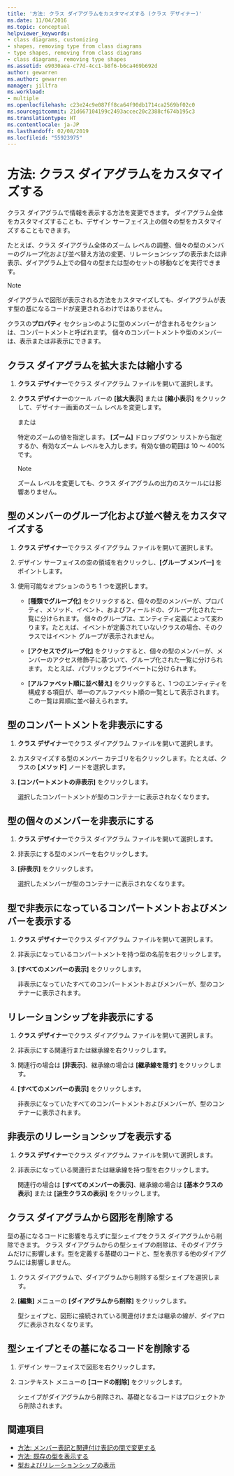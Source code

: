 ```yaml
---
title: '方法: クラス ダイアグラムをカスタマイズする (クラス デザイナー)'
ms.date: 11/04/2016
ms.topic: conceptual
helpviewer_keywords:
- class diagrams, customizing
- shapes, removing type from class diagrams
- type shapes, removing from class diagrams
- class diagrams, removing type shapes
ms.assetid: e9030aea-c77d-4cc1-b8f6-b6ca469b692d
author: gewarren
ms.author: gewarren
manager: jillfra
ms.workload:
- multiple
ms.openlocfilehash: c23e24c9e087ff8ca64f90db1714ca2569bf02c0
ms.sourcegitcommit: 21d667104199c2493accec20c2388cf674b195c3
ms.translationtype: HT
ms.contentlocale: ja-JP
ms.lasthandoff: 02/08/2019
ms.locfileid: "55923975"
---
```

# <a name="how-to-customize-class-diagrams"></a>方法: クラス ダイアグラムをカスタマイズする

クラス ダイアグラムで情報を表示する方法を変更できます。 ダイアグラム全体をカスタマイズすることも、デザイン サーフェイス上の個々の型をカスタマイズすることもできます。

たとえば、クラス ダイアグラム全体のズーム レベルの調整、個々の型のメンバーのグループ化および並べ替え方法の変更、リレーションシップの表示または非表示、ダイアグラム上での個々の型または型のセットの移動などを実行できます。

> [!NOTE]
> ダイアグラムで図形が表示される方法をカスタマイズしても、ダイアグラムが表す型の基になるコードが変更されるわけではありません。

クラスの**プロパティ** セクションのように型のメンバーが含まれるセクションは、コンパートメントと呼ばれます。 個々のコンパートメントや型のメンバーは、表示または非表示にできます。

## <a name="zoom-in-and-out-of-the-class-diagram"></a>クラス ダイアグラムを拡大または縮小する

1. **クラス デザイナー**でクラス ダイアグラム ファイルを開いて選択します。

2. **クラス デザイナー**のツール バーの **[拡大表示]** または **[縮小表示]** をクリックして、デザイナー画面のズーム レベルを変更します。

     または

     特定のズームの値を指定します。 **[ズーム]** ドロップダウン リストから指定するか、有効なズーム レベルを入力します。有効な値の範囲は 10 ～ 400% です。

    > [!NOTE]
    > ズーム レベルを変更しても、クラス ダイアグラムの出力のスケールには影響ありません。

## <a name="customize-grouping-and-sorting-of-type-members"></a>型のメンバーのグループ化および並べ替えをカスタマイズする

1. **クラス デザイナー**でクラス ダイアグラム ファイルを開いて選択します。

2. デザイン サーフェイスの空の領域を右クリックし、**[グループ メンバー]** をポイントします。

3. 使用可能なオプションのうち 1 つを選択します。

    - **[種類でグループ化]** をクリックすると、個々の型のメンバーが、プロパティ、メソッド、イベント、およびフィールドの、グループ化された一覧に分けられます。 個々のグループは、エンティティ定義によって変わります。たとえば、イベントが定義されていないクラスの場合、そのクラスではイベント グループが表示されません。

    - **[アクセスでグループ化]** をクリックすると、個々の型のメンバーが、メンバーのアクセス修飾子に基づいて、グループ化された一覧に分けられます。 たとえば、パブリックとプライベートに分けられます。

    - **[アルファベット順に並べ替え]** をクリックすると、1 つのエンティティを構成する項目が、単一のアルファベット順の一覧として表示されます。 この一覧は昇順に並べ替えられます。

## <a name="hide-compartments-on-a-type"></a>型のコンパートメントを非表示にする

1. **クラス デザイナー**でクラス ダイアグラム ファイルを開いて選択します。

2. カスタマイズする型のメンバー カテゴリを右クリックします。たとえば、クラスの **[メソッド]** ノードを選択します。

3. **[コンパートメントの非表示]** をクリックします。

     選択したコンパートメントが型のコンテナーに表示されなくなります。

## <a name="hide-individual-members-on-a-type"></a>型の個々のメンバーを非表示にする

1. **クラス デザイナー**でクラス ダイアグラム ファイルを開いて選択します。

2. 非表示にする型のメンバーを右クリックします。

3. **[非表示]** をクリックします。

     選択したメンバーが型のコンテナーに表示されなくなります。

## <a name="show-hidden-compartments-and-members-on-a-type"></a>型で非表示になっているコンパートメントおよびメンバーを表示する

1. **クラス デザイナー**でクラス ダイアグラム ファイルを開いて選択します。

2. 非表示になっているコンパートメントを持つ型の名前を右クリックします。

3. **[すべてのメンバーの表示]** をクリックします。

     非表示になっていたすべてのコンパートメントおよびメンバーが、型のコンテナーに表示されます。

## <a name="hide-relationships"></a>リレーションシップを非表示にする

1. **クラス デザイナー**でクラス ダイアグラム ファイルを開いて選択します。

2. 非表示にする関連行または継承線を右クリックします。

3. 関連行の場合は **[非表示]**、継承線の場合は **[継承線を隠す]** をクリックします。

4. **[すべてのメンバーの表示]** をクリックします。

     非表示になっていたすべてのコンパートメントおよびメンバーが、型のコンテナーに表示されます。

## <a name="show-hidden-relationships"></a>非表示のリレーションシップを表示する

1. **クラス デザイナー**でクラス ダイアグラム ファイルを開いて選択します。

2. 非表示になっている関連行または継承線を持つ型を右クリックします。

   関連行の場合は **[すべてのメンバーの表示]**、継承線の場合は **[基本クラスの表示]** または **[派生クラスの表示]** をクリックします。

## <a name="remove-a-shape-from-a-class-diagram"></a>クラス ダイアグラムから図形を削除する
型の基になるコードに影響を与えずに型シェイプをクラス ダイアグラムから削除できます。 クラス ダイアグラムからの型シェイプの削除は、そのダイアグラムだけに影響します。型を定義する基礎のコードと、型を表示する他のダイアグラムには影響しません。

1. クラス ダイアグラムで、ダイアグラムから削除する型シェイプを選択します。

2. **[編集]** メニューの **[ダイアグラムから削除]** をクリックします。

     型シェイプと、図形に接続されている関連付けまたは継承の線が、ダイアログに表示されなくなります。

## <a name="delete-a-type-shape-and-its-underlying-code"></a>型シェイプとその基になるコードを削除する

1. デザイン サーフェイスで図形を右クリックします。

2. コンテキスト メニューの **[コードの削除]** をクリックします。

     シェイプがダイアグラムから削除され、基礎となるコードはプロジェクトから削除されます。

## <a name="see-also"></a>関連項目

- [方法: メンバー表記と関連付け表記の間で変更する](how-to-change-between-member-notation-and-association-notation.md)
- [方法: 既存の型を表示する](how-to-view-existing-types.md)
- [型およびリレーションシップの表示](designing-and-viewing-classes-and-types.md)